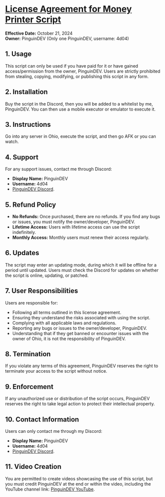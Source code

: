# [License Agreement for Money Printer Script](https://github.com/PUSCRIPTS/MONEY-PRINTER-YAY?tab=License-1-ov-file)

**Effective Date:** October 21, 2024  
**Owner:** PinguinDEV (Only one PinguinDEV, username: 4d04)

## 1. Usage
This script can only be used if you have paid for it or have gained access/permission from the owner, PinguinDEV. Users are strictly prohibited from stealing, copying, modifying, or publishing this script in any form.

## 2. Installation
Buy the script in the Discord, then you will be added to a whitelist by me, PinguinDEV. You can then use a mobile executor or emulator to execute it.

## 3. Instructions
Go into any server in Ohio, execute the script, and then go AFK or you can watch.

## 4. Support
For any support issues, contact me through Discord:
- **Display Name:** PinguinDEV
- **Username:** 4d04
- [PinguinDEV Discord](https://www.discord.gg/kB3mbvhR2C).

## 5. Refund Policy
- **No Refunds:** Once purchased, there are no refunds. If you find any bugs or issues, you must notify the owner/developer, PinguinDEV.
- **Lifetime Access:** Users with lifetime access can use the script indefinitely.
- **Monthly Access:** Monthly users must renew their access regularly.

## 6. Updates
The script may enter an updating mode, during which it will be offline for a period until updated. Users must check the Discord for updates on whether the script is online, updating, or patched.

## 7. User Responsibilities
Users are responsible for:
- Following all terms outlined in this license agreement.
- Ensuring they understand the risks associated with using the script.
- Complying with all applicable laws and regulations.
- Reporting any bugs or issues to the owner/developer, PinguinDEV.
- Understanding that if they get banned or encounter issues with the owner of Ohio, it is not the responsibility of PinguinDEV.

## 8. Termination
If you violate any terms of this agreement, PinguinDEV reserves the right to terminate your access to the script without notice.

## 9. Enforcement
If any unauthorized use or distribution of the script occurs, PinguinDEV reserves the right to take legal action to protect their intellectual property.

## 10. Contact Information
Users can only contact me through my Discord:
- **Display Name:** PinguinDEV
- **Username:** 4d04
- [PinguinDEV Discord](https://www.discord.gg/kB3mbvhR2C).

## 11. Video Creation
You are permitted to create videos showcasing the use of this script, but you must credit PinguinDEV at the end or within the video, including the YouTube channel link: [PinguinDEV YouTube](https://www.youtube.com/@PinguinDevXYZ).
